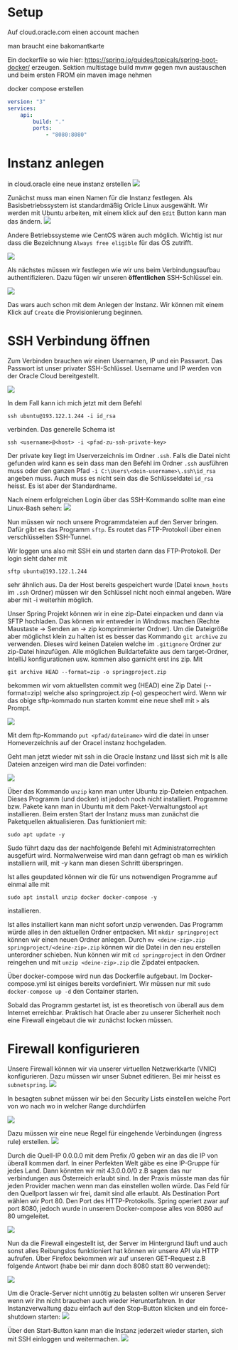 # Setup

Auf cloud.oracle.com einen account machen

man braucht eine bakomantkarte

Ein dockerfile so wie hier: https://spring.io/guides/topicals/spring-boot-docker/ erzeugen.
Sektion multistage build
mvnw gegen mvn austauschen und beim ersten FROM ein maven image nehmen

docker compose erstellen
```yaml
version: "3"
services:
    api:
        build: "."
        ports:
            - "8080:8080"
```

# Instanz anlegen

in cloud.oracle eine neue instanz erstellen
![](2022-10-31-18-08-30.png)


Zunächst muss man einen Namen für die Instanz festlegen. Als Basisbetriebssystem ist standardmäßig Oricle Linux ausgewählt. Wir werden mit Ubuntu arbeiten, mit einem klick auf den `Edit` Button kann man das ändern.
![](2022-10-31-18-09-45.png)

Andere Betriebssysteme wie CentOS wären auch möglich. Wichtig ist nur dass die Bezeichnung `Always free eligible` für das OS zutrifft.

![](2022-10-31-18-12-06.png)

Als nächstes müssen wir festlegen wie wir uns beim Verbindungsaufbau authentifizieren. Dazu fügen wir unseren **öffentlichen** SSH-Schlüssel ein.

![](2022-10-31-18-13-37.png)

Das wars auch schon mit dem Anlegen der Instanz. Wir können mit einem Klick auf `Create` die Provisionierung beginnen.


# SSH Verbindung öffnen

Zum Verbinden brauchen wir einen Usernamen, IP und ein Passwort. Das Passwort ist unser privater SSH-Schlüssel. Username und IP werden von der Oracle Cloud bereitgestellt.

![](2022-10-31-18-17-37.png)

In dem Fall kann ich mich jetzt mit dem Befehl

`ssh ubuntu@193.122.1.244 -i id_rsa` 

verbinden. Das generelle Schema ist

 `ssh <username>@<host> -i <pfad-zu-ssh-private-key>`

 Der private key liegt im Userverzeichnis im Ordner `.ssh`. Falls die Datei nicht gefunden wird kann es sein dass man den Befehl im Ordner `.ssh` ausführen muss oder den ganzen Pfad `-i C:\Users\<dein-username>\.ssh\id_rsa` angeben muss. Auch muss es nicht sein das die Schlüsseldatei `id_rsa` heisst. Es ist aber der Standardname. 

 Nach einem erfolgreichen Login über das SSH-Kommando sollte man eine Linux-Bash sehen:
 ![](2022-10-31-18-22-46.png)

Nun müssen wir noch unsere Programmdateien auf den Server bringen. Dafür gibt es das Programm `sftp`. Es routet das FTP-Protokoll über einen verschlüsselten SSH-Tunnel. 

Wir loggen uns also mit SSH ein und starten dann das FTP-Protokoll. Der login sieht daher mit 

`sftp ubuntu@193.122.1.244`

sehr ähnlich aus. Da der Host bereits gespeichert wurde (Datei `known_hosts` im `.ssh` Ordner) müssen wir den Schlüssel nicht noch einmal angeben. Wäre aber mit -i weiterhin möglich. 

Unser Spring Projekt können wir in eine zip-Datei einpacken und dann via SFTP hochladen. Das können wir entweder in Windows machen (Rechte Maustaste -> Senden an -> zip komprimmierter Ordner). Um die Dateigröße aber möglichst klein zu halten ist es besser das Kommando `git archive` zu verwenden. Dieses wird keinen Dateien welche im `.gitignore` Ordner zur zip-Datei hinzufügen. Alle möglichen Buildartefakte aus dem target-Ordner, IntelliJ konfigurationen usw. kommen also garnicht erst ins zip. Mit 

`git archive HEAD --format=zip -o springproject.zip`

bekommen wir vom aktuellsten commit weg (HEAD) eine Zip Datei (--format=zip) welche also springproject.zip (-o) gespeochert wird. Wenn wir das obige sftp-kommado nun starten kommt eine neue shell mit `>` als Prompt.

![](2022-10-31-18-30-51.png)

Mit dem ftp-Kommando `put <pfad/dateiname>` wird die datei in unser Homeverzeichnis auf der Oracel instanz hochgeladen.

Geht man jetzt wieder mit ssh in die Oracle Instanz und lässt sich mit ls alle Dateien anzeigen wird man die Datei vorfinden:

![](2022-10-31-18-32-44.png)

Über das Kommando `unzip` kann man unter Ubuntu zip-Dateien entpachen. Dieses Programm (und docker) ist jedoch noch nicht installiert. Programme bzw. Pakete kann man in Ubuntu mit dem Paket-Verwaltungstool `apt` installieren. Beim ersten Start der Instanz muss man zunächst die Paketquellen aktualisieren. Das funktioniert mit:

`sudo apt update -y`

Sudo führt dazu das der nachfolgende Befehl mit Administratorrechten ausgefürt wird. Normalwerweise wird man dann gefragt ob man es wirklich installiern will, mit -y kann man diesen Schritt überspringen. 

Ist alles geupdated können wir die für uns notwendigen Programme auf einmal alle mit 

`sudo apt install unzip docker docker-compose -y` 

installieren. 

Ist alles installiert kann man nicht sofort unzip verwenden. Das Programm würde alles in den aktuellen Ordner entpacken. Mit `mkdir springproject` können wir einen neuen Ordner anlegen. Durch `mv <deine-zip>.zip springproject/<deine-zip>.zip` können wir die Datei in den neu erstellen unterordner schieben. Nun können wir mit `cd springproject` in den Ordner reingehen und mit `unzip <deine-zip>.zip` die Zipdatei entpacken. 

Über docker-compose wird nun das Dockerfile aufgebaut. Im Docker-compose.yml ist einiges bereits vordefiniert. Wir müssen nur mit `sudo docker-compose up -d` den Container starten. 

Sobald das Programm gestartet ist, ist es theoretisch von überall aus dem Internet erreichbar. Praktisch hat Oracle aber zu unserer Sicherheit noch eine Firewall eingebaut die wir zunächst locken müssen.

# Firewall konfigurieren

Unsere Firewall können wir via unserer virtuellen Netzwerkkarte (VNIC) konfigurieren. Dazu müssen wir unser Subnet editieren. Bei mir heisst es `subnetspring`.
![](2022-10-31-18-43-29.png)


In besagten subnet müssen wir bei den Security Lists einstellen welche Port von wo nach wo in welcher Range durchdürfen

![](2022-10-31-18-45-31.png)

Dazu müssen wir eine neue Regel für eingehende Verbindungen (ingress rule) erstellen.
![](2022-10-31-18-46-16.png)

Durch die Quell-IP 0.0.0.0 mit dem Prefix /0 geben wir an das die IP von überall kommen darf. In einer Perfekten Welt gäbe es eine IP-Gruppe für jedes Land. Dann könnten wir mit 43.0.0.0/0 z.B sagen das nur verbindungen aus Österreich erlaubt sind. In der Praxis müsste man das für jeden Provider machen wenn man das einstellen wollen würde. Das Feld für den Quellport lassen wir frei, damit sind alle erlaubt. Als Destination Port wählen wir Port 80. Den Port des HTTP-Protokolls. Spring operiert zwar auf port 8080, jedoch wurde in unserem Docker-compose alles von 8080 auf 80 umgeleitet. 

![](2022-10-31-18-48-34.png)

Nun da die Firewall eingestellt ist, der Server im Hintergrund läuft und auch sonst alles Reibungslos funktioniert hat können wir unsere API via HTTP aufrufen. Über Firefox bekommen wir auf unseren GET-Request z.B folgende Antwort (habe bei mir dann doch 8080 statt 80 verwendet):

![](2022-10-31-18-53-56.png)


Um die Oracle-Server nicht unnötig zu belasten sollten wir unseren Server wenn wir ihn nicht brauchen auch wieder Herunterfahren. In der Instanzverwaltung dazu einfach auf den Stop-Button klicken und ein force-shutdown starten:
![](2022-10-31-19-01-04.png)

Über den Start-Button kann man die Instanz jederzeit wieder starten, sich mit SSH einloggen und weitermachen. 
![](2022-10-31-19-01-34.png)